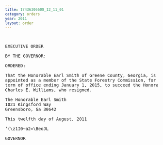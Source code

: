 ```yaml
---
title: 17436306608_12_11_01
category: orders
year: 2011
layout: order
---
```


<pre> 

EXECUTIVE ORDER

BY THE GOVERNOR:

ORDERED:

That the Honorable Earl Smith of Greene County, Georgia, is
appointed as a member of the State Forestry Commission, for a
term of office ending January 1, 2015, to succeed the Honorable
Charles E. Williams, who resigned.

The Honorable Earl Smith
1021 Kingsford Way
Greensboro, Ga 30642

This twelfth day of August, 2011

‘(\z1I0~a2«\BeoJL

GOVERNOR

</pre>
